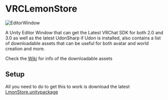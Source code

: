 # VRCLemonStore
![EditorWindow](https://user-images.githubusercontent.com/31841579/133731448-7b60fc63-1548-45de-901a-cc4607011f26.JPG)

A Unity Editor Window that can get the Latest VRChat SDK for both 2.0 and 3.0 as well as the latest UdonSharp if Udon is installed, also contains a list of downloadable assets that can be useful for both avatar and world creation and more.

Check the [Wiki](https://github.com/LmonUnluck/VRCLemonStore/wiki) for info of the downloadable assets

## Setup

All you need to do to get this to work is download the latest [LmonStore.unitypackage](https://github.com/LmonUnluck/VRCLemonStore/releases)
